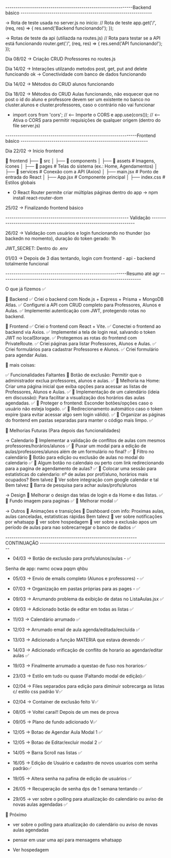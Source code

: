 

--------------------------------------------------------------Backend básico ----------------------------------------------------------------

-> Rota de teste usada no server.js no inicio: 
// Rota de teste
app.get('/', (req, res) => {
  res.send('Backend funcionando!');
});

-> Rotas de teste da api (utiliazda na routes.js)
// Rota para testar se a API está funcionando
router.get('/', (req, res) => {
  res.send('API funcionando!');
});


Dia 08/02  -> Criação CRUD Professores no routes.js

Dia 14/02  ->  Interações utilzando metodos post, get, put and delete funcioando ok  -> Conectividade com banco de dados funcionando

Dia 14/02  -> Métodos do CRUD alunos funcionando 

Dia 18/02  -> Métodos do CRUD Aulas funcionando, não esquecer que no post o id do aluno e professore devem ser um existente no banco no cluster.alunos e cluster.professores, caso o contrário não vai funcionar

- import cors from 'cors'; // <-- Importe o CORS   e    app.use(cors());  // <-- Ativa o CORS para permitir requisições de qualquer origem (dentro do file server.js)


----------------------------------------------------------------Frontend básico --------------------------------------------------------------

Dia 22/02  -> Inicio frontend

📂 frontend
 ├── 📂 src
 │   ├── 📂 components
 │   ├── 📂 assets       # Imagens, ícones
 │   ├── 📂 pages        # Telas do sistema (ex.: Home, Agendamentos)
 │   ├── 📂 services     # Conexão com a API (Axios)
 │   ├── main.jsx        # Ponto de entrada do React
 │   ├── App.jsx         # Componente principal
 │   ├── index.css       # Estilos globais


- O React Router permite criar múltiplas páginas dentro do app -> npm install react-router-dom


25/02 -> Finalizando frontend básico

------------------------------------------------------------ Validação ----------------------------------------------------------------------

26/02 -> Validação com usuários e login funcionando no thunder (so backedn no momento), duração do token gerado: 1h

JWT_SECRET: Dentro do .env


01/03 -> Depois de 3 dias tentando, login com frontend - api - backend totalmente funcional


-----------------------------------------------------------Resumo até agr --------------------------------------------------------------------

O que já fizemos ✅

🔹 Backend
✅ Criei o backend com Node.js + Express + Prisma + MongoDB Atlas.
✅ Configurei a API com CRUD completo para Professores, Alunos e Aulas.
✅ Implementei autenticação com JWT, protegendo rotas no backend.

🔹 Frontend
✅ Criei o frontend com React + Vite.
✅ Conectei o frontend ao backend via Axios.
✅ Implementei a tela de login real, salvando o token JWT no localStorage.
✅ Protegemos as rotas do frontend com PrivateRoute.
✅ Criei páginas para listar Professores, Alunos e Aulas.
✅ Criei formulários para cadastrar Professores e Alunos.
✅ Criei formulário para agendar Aulas.

🔹 mais coisas:

✅ Funcionalidades Faltantes 
🔹 Botão de exclusão: Permitir que o administrador exclua professores, alunos e aulas.  ✅
🔹 Melhoria na Home: Criar uma página inicial que exiba opções para acessar as listas de Professores, Alunos e Aulas. ✅
🔹 Implementação de um calendário (ideia em discussão): Para facilitar a visualização dos horários das aulas agendadas. ✅
🔹 Proteger o frontend: Esconder botões/opções caso o usuário não esteja logado. ✅
🔹 Redirecionamento automático caso o token expire (para evitar acessar algo sem login válido). ✅
🔹 Organizar as páginas do frontend em pastas separadas para manter o código mais limpo. ✅


🔹 Melhorias Futuras (Para depois das funcionalidades)

-> Calendario
🔹 Implementar a validação de conflitos de aulas com mesmos professores/horários/alunos   ✅
🔹 Puxar um modal para a edição de aulas/professores/alunos além de um formulário no final?  ✅
🔹 Filtro no calendário 
🔹 Botão para edição ou exclusão de aulas no modal do calendario ✅
🔹 Algum botão no calendaio ou perto com link redirecionando para a pagina de agendamento de aulas? ✅
🔹 Colocar uma sessão para estatísticas do calendario: nº de aulas por prof/aluno, horários mais ocupados? Bem talvez 
🔹 Ver sobre integração com google calendar e tal Bem talvez
🔹 Barra de pesquisa para achar aulas/profs/alunos

-> Design
🔹 Melhorar o design das telas de login e da Home e das listas. ✅
🔹 Fundo imagem para paginas ✅
🔹 Melhorar modal  ✅

-> Outros 
🔹 Animações e transições 
🔹 Dashboard com info: Proximas aulas, aulas canceladas, estatisticas rápidas Bem talevz 
🔹 ver sobre notificações por whatsapp
🔹 ver sobre hospedagem 
🔹 ver sobre a exclusão apos um período de aulas para nao sobrecarregar o banco de dados ✅




---------------------------------------------------------------- CONTINUAÇÃO ---------------------------------------------------------------

- 04/03 -> Botão de exclusão para profs/alunos/aulas - ✅

Senha de app: nwmc ocwa pqqm qhbu

- 05/03 -> Envio de emails completo (Alunos e professores) - ✅

- 07/03 -> Organização em pastas próprias para as pages - ✅

- 09/03 -> Arrumando problema da exibição de datas no ListaAulas.jsx ✅

- 09/03 -> Adicionado botão de editar em todas as listas ✅

- 11/03 -> Calendário arrumado ✅

- 12/03 -> Arrumado email de aula agenda/editada/excluída ✅

- 13/03 -> Adicionado a função MATERIA que estava devendo ✅

- 14/03 -> Adicionado vrificação de conflito de horario ao agendar/editar aulas ✅

- 19/03 -> Finalmente arrumado a questao de fuso nos horarios✅

- 23/03 -> Estilo em tudo ou quase (Faltando modal de edição)✅

- 02/04 -> Files separados para edição para diminuir sobrecarga as listas c/ estilo css padrão V✅

- 02/04 -> Container de exclusão feito V✅

- 08/05 -> Voltei carai!! Depois de um mes de prova 

- 09/05 -> Plano de fundo adicionado V✅

- 12/05 -> Botao de Agendar Aula Modal 1 ✅

- 12/05 -> Botao de Editar/excluir modal 2 ✅

- 14/05 -> Barra Scroll nas listas ✅

- 16/05 -> Edição de Usuário e cadastro de novos usuarios com senha padrão✅

- 19/05 -> Altera senha na pafina de edição de usuários ✅

- 26/05 -> Recuperação de senha dps de 1 semana tentando ✅

- 29/05 -> ver sobre o polling para atualização do calendário ou aviso de novas aulas agendadas ✅


🔹 Próximo

- ver sobre o polling para atualização do calendário ou aviso de novas aulas agendadas 

- pensar em usar uma api para mensagens whatsapp 

- Ver hospedagem 
